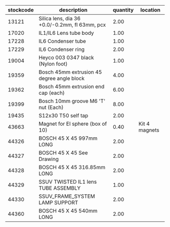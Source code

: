 |stockcode|description|quantity|location|
|---------|-----------|--------|--------|
|13121|Silica lens, dia 36 +0.0/-0.2mm, fl 63mm, pcx|2.00||
|17020|IL1/IL6 Lens tube body|1.00||
|17228|IL6 Condenser tube|1.00||
|17229|IL6 Condenser ring|2.00||
|19004|Heyco 003 0347 black (Nylon foot)|1.00||
|19359|Bosch 45mm extrusion 45 degree angle block|4.00||
|19362|Bosch 45mm extrusion end cap (each)|6.00||
|19399|Bosch 10mm groove M6 'T' nut (Each)|8.00||
|19435|S12x30 T50 self tap|2.00||
|43663|Magnet for EI sphere (box of 10)|0.40|Kit 4 magnets|
|44326|BOSCH 45 X 45 997mm LONG|2.00||
|44327|BOSCH 45 X 45 See Drawing|2.00||
|44328|BOSCH 45 X 45 316.85mm LONG|2.00||
|44329|SSUV TWISTED  IL1 lens TUBE ASSEMBLY|1.00||
|44330|SSUV_FRAME_SYSTEM LAMP SUPPORT|2.00||
|44360|BOSCH 45 X 45 540mm LONG|2.00||
